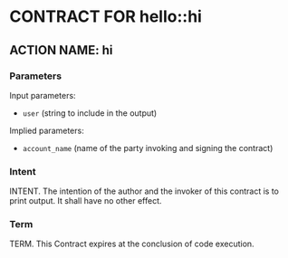 # CONTRACT FOR hello::hi

## ACTION NAME: hi

### Parameters
Input parameters:

* `user` (string to include in the output)

Implied parameters: 

* `account_name` (name of the party invoking and signing the contract)

### Intent
INTENT. The intention of the author and the invoker of this contract is to print output. It shall have no other effect.

### Term
TERM. This Contract expires at the conclusion of code execution.
